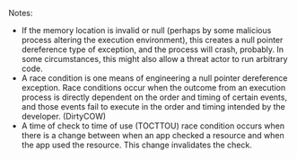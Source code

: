 
Notes:
 - If the memory location is invalid or null (perhaps by some malicious process altering the execution environment), this creates a null pointer dereference type of exception, and the process will crash, probably. In some circumstances, this might also allow a threat actor to run arbitrary code. 
 - A race condition is one means of engineering a null pointer dereference exception. Race conditions occur when the outcome from an execution process is directly dependent on the order and timing of certain events, and those events fail to execute in the order and timing intended by the developer. (DirtyCOW)
 - A time of check to time of use (TOCTTOU) race condition occurs when there is a change between when an app checked a resource and when the app used the resource. This change invalidates the check.  
